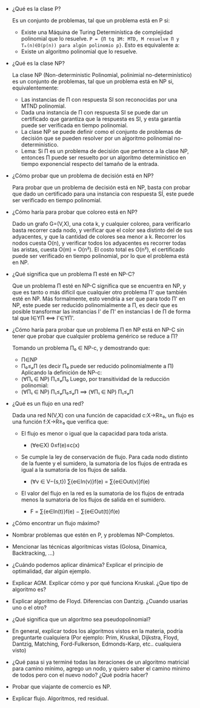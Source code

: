 * ¿Qué es la clase P?

    Es un conjunto de problemas, tal que un problema está en P si:
    - Existe una Máquina de Turing Determinística de complejidad polinomial que lo resuelve. `P = {Π tq ∃M: MTD, M resuelve Π y Tₘ(n)∈O(p(n)) para algún polinomio p}`.
    Esto es equivalente a:
    - Existe un algoritmo polinomial que lo resuelve.

* ¿Qué es la clase NP?

    La clase NP (Non-deterministic Polinomial, polinimial no-determinístico) es un conjunto de problemas, tal que un problema está en NP si, equivalentemente:
    - Las instancias de Π con respuesta SI son reconocidas por una MTND polinomial.
    - Dada una instancia de Π con respuesta SI se puede dar un certificado que garantiza que la respuesta es SI, y esta garantía puede ser verificada en tiempo polinomial.
    - La clase NP se puede definir como el conjunto de problemas de decisión que se pueden resolver por un algoritmo polinomial no-determinístico.
    - Lema: Si Π es un problema de decisión que pertence a la clase NP, entonces Π puede ser resuelto por un algoritmo determinístico en tiempo exponencial respecto del tamaño de la entrada.

* ¿Cómo probar que un problema de decisión está en NP?

    Para probar que un problema de decisión está en NP, basta con probar que dado un certificado para una instancia con respuesta SÍ, este puede ser verificado en tiempo polinomial.

* ¿Cómo haría para probar que coloreo está en NP?

    Dado un grafo G=(V,X), una cota k, y cualquier coloreo, para verificarlo basta recorrer cada nodo, y verificar que el color sea distinto del de sus adyacentes, y que la cantidad de colores sea menor a k. Recorrer los nodos cuesta O(n), y verificar todos los adyacentes es recorrer todas las aristas, cuesta O(m) = O(n²). El costo total es O(n²), el certificado puede ser verificado en tiempo polinomial, por lo que el problema está en NP.

* ¿Qué significa que un problema П esté en NP-C?

    Que un problema П esté en NP-C significa que se encuentra en NP, y que es tanto o más difícil que cualquier otro problema П' que también esté en NP. Más formalmente, esto vendría a ser que para todo П' en NP, este puede ser reducido polinomialmente a П, es decir que es posible transformar las instancias I' de П' en instancias I de П de forma tal que I∈YП ⟺ I'∈YП'.

* ¿Cómo haría para probar que un problema П en NP está en NP-C sin tener que probar que cualquier problema genérico se reduce a П?

    Tomando un problema П₀ ∈ NP-c, y demostrando que:
    - П∈NP
    - П₀≤ₚП (es decir П₀ puede ser reducido polinomialmente a П)
    Aplicando la definición de NP-c:
    - (∀П₁ ∈ NP) П₁≤ₚП₀
    Luego, por transitividad de la reducción polinomial:
    - (∀П₁ ∈ NP) П₁≤ₚП₀≤ₚП ⟹ (∀П₁ ∈ NP) П₁≤ₚП

* ¿Qué es un flujo en una red?

    Dada una red N(V,X) con una función de capacidad c:X→R≥₀, un flujo es una función f:X→R≥₀ que verifica que:

    - El flujo es menor o igual que la capacidad para toda arista. 
        + (∀e∈X) 0≤f(e)≤c(x)
    
    - Se cumple la ley de conservación de flujo. Para cada nodo distinto de la fuente y el sumidero, la sumatoria de los flujos de entrada es igual a la sumatoria de los flujos de salida.
        + (∀v ∈ V−{s,t}) ∑{e∈In(v)}f(e) = ∑{e∈Out(v)}f(e)

    - El valor del flujo en la red es la sumatoria de los flujos de entrada menos la sumatoria de los flujos de salida en el sumidero. 
        + F = ∑{e∈In(t)}f(e) − ∑{e∈Out(t)}f(e)

* ¿Cómo encontrar un flujo máximo?

* Nombrar problemas que estén en P, y problemas NP-Completos.

* Mencionar las técnicas algoritmicas vistas (Golosa, Dinamica, Backtracking, ...)

* ¿Cuándo podemos aplicar dinámica? Explicar el principio de optimalidad, dar algún ejemplo.

* Explicar AGM. Explicar cómo y por qué funciona Kruskal. ¿Que tipo de algoritmo es?

* Explicar algoritmo de Floyd. Diferencias con Dantzig. ¿Cuando usarias uno o el otro?

* ¿Qué significa que un algoritmo sea pseudopolinomial?

* En general, explicar todos los algoritmos vistos en la materia, podría preguntarte cualquiera (Por ejemplo: Prim, Kruskal, Dijkstra, Floyd, Dantzig, Matching, Ford-Fulkerson, Edmonds-Karp, etc.. cualquiera visto)

* ¿Qué pasa si ya terminé todas las iteraciones de un algoritmo matricial para camino mínimo, agrego un nodo, y quiero saber el camino mínimo de todos pero con el nuevo nodo? ¿Qué podría hacer?

* Probar que viajante de comercio es NP.

* Explicar flujo. Algoritmos, red residual.